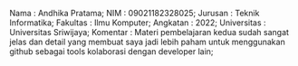 Nama        : Andhika Pratama;
NIM         : 09021182328025;
Jurusan     : Teknik Informatika;
Fakultas    : Ilmu Komputer;
Angkatan    : 2022;
Universitas : Universitas Sriwijaya;
Komentar    : Materi pembelajaran kedua sudah sangat jelas dan detail yang membuat saya jadi lebih paham untuk menggunakan github sebagai tools kolaborasi dengan developer lain;
